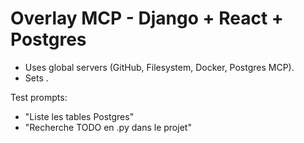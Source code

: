 # Overlay MCP - Django + React + Postgres

- Uses global servers (GitHub, Filesystem, Docker, Postgres MCP).
- Sets .

Test prompts:
- "Liste les tables Postgres"
- "Recherche TODO en .py dans le projet"
